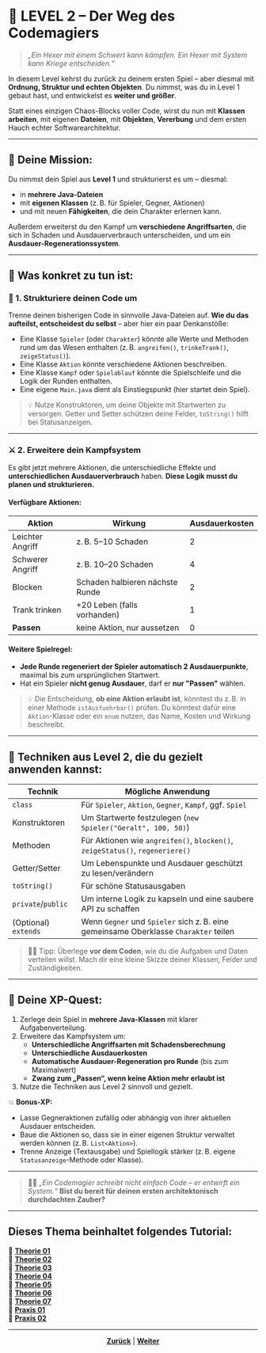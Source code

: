# 🏰 **LEVEL 2 – Der Weg des Codemagiers**

> *„Ein Hexer mit einem Schwert kann kämpfen. Ein Hexer mit System kann Kriege entscheiden.“*

In diesem Level kehrst du zurück zu deinem ersten Spiel – aber diesmal mit **Ordnung, Struktur und echten Objekten**. Du nimmst, was du in Level 1 gebaut hast, und entwickelst es **weiter und größer**.

Statt eines einzigen Chaos-Blocks voller Code, wirst du nun mit **Klassen arbeiten**, mit eigenen **Dateien**, mit **Objekten**, **Vererbung** und dem ersten Hauch echter Softwarearchitektur.

---

## 🎯 **Deine Mission:**

Du nimmst dein Spiel aus **Level 1** und strukturierst es um – diesmal:
- in **mehrere Java-Dateien**
- mit **eigenen Klassen** (z. B. für Spieler, Gegner, Aktionen)
- und mit neuen **Fähigkeiten**, die dein Charakter erlernen kann.

Außerdem erweiterst du den Kampf um **verschiedene Angriffsarten**, die sich in Schaden und Ausdauerverbrauch unterscheiden, und um ein **Ausdauer-Regenerationssystem**.

---

## 🔨 **Was konkret zu tun ist:**

### 🧱 1. Strukturiere deinen Code um

Trenne deinen bisherigen Code in sinnvolle Java-Dateien auf. **Wie du das aufteilst, entscheidest du selbst** – aber hier ein paar Denkanstöße:

- Eine Klasse `Spieler` (oder `Charakter`) könnte alle Werte und Methoden rund um das Wesen enthalten (z. B. `angreifen()`, `trinkeTrank()`, `zeigeStatus()`).
- Eine Klasse `Aktion` könnte verschiedene Aktionen beschreiben.
- Eine Klasse `Kampf` oder `Spielablauf` könnte die Spielschleife und die Logik der Runden enthalten.
- Eine eigene `Main.java` dient als Einstiegspunkt (hier startet dein Spiel).

> 💡 Nutze Konstruktoren, um deine Objekte mit Startwerten zu versorgen. 
> Getter und Setter schützen deine Felder, `toString()` hilft bei Statusanzeigen.


---

### ⚔️ 2. Erweitere dein Kampfsystem

Es gibt jetzt mehrere Aktionen, die unterschiedliche Effekte und **unterschiedlichen Ausdauerverbrauch** haben. **Diese Logik musst du planen und strukturieren.**

#### Verfügbare Aktionen:

| Aktion             | Wirkung                         | Ausdauerkosten |
|-------------------|----------------------------------|----------------|
| Leichter Angriff  | z. B. 5–10 Schaden               | 2              |
| Schwerer Angriff  | z. B. 10–20 Schaden              | 4              |
| Blocken           | Schaden halbieren nächste Runde | 2              |
| Trank trinken     | +20 Leben (falls vorhanden)      | 1              |
| **Passen**        | keine Aktion, nur aussetzen      | 0              |

#### Weitere Spielregel:
- **Jede Runde regeneriert der Spieler automatisch 2 Ausdauerpunkte**, maximal bis zum ursprünglichen Startwert.
- Hat ein Spieler **nicht genug Ausdauer**, darf er **nur "Passen"** wählen.

> 💡 Die Entscheidung, **ob eine Aktion erlaubt ist**, könntest du z. B. in einer Methode `istAusfuehrbar()` prüfen.
> Du könntest dafür eine `Aktion`-Klasse oder ein `enum` nutzen, das Name, Kosten und Wirkung beschreibt.

---

## 🧠 **Techniken aus Level 2, die du gezielt anwenden kannst:**

| Technik              | Mögliche Anwendung                                                                 |
|----------------------|-----------------------------------------------------------------------------------|
| `class`              | Für `Spieler`, `Aktion`, `Gegner`, `Kampf`, ggf. `Spiel`                          |
| Konstruktoren        | Um Startwerte festzulegen (`new Spieler("Geralt", 100, 50)`)                      |
| Methoden             | Für Aktionen wie `angreifen()`, `blocken()`, `zeigeStatus()`, `regeneriere()`     |
| Getter/Setter        | Um Lebenspunkte und Ausdauer geschützt zu lesen/verändern                         |
| `toString()`         | Für schöne Statusausgaben                                                         |
| `private`/`public`   | Um interne Logik zu kapseln und eine saubere API zu schaffen                      |
| (Optional) `extends` | Wenn `Gegner` und `Spieler` sich z. B. eine gemeinsame Oberklasse `Charakter` teilen |

> 🧙‍♂️ Tipp: Überlege **vor dem Coden**, wie du die Aufgaben und Daten verteilen willst. Mach dir eine kleine Skizze deiner Klassen, Felder und Zuständigkeiten.

---

## 🧪 **Deine XP-Quest:**

1. Zerlege dein Spiel in **mehrere Java-Klassen** mit klarer Aufgabenverteilung.
2. Erweitere das Kampfsystem um:
   - **Unterschiedliche Angriffsarten mit Schadensberechnung**
   - **Unterschiedliche Ausdauerkosten**
   - **Automatische Ausdauer-Regeneration pro Runde** (bis zum Maximalwert)
   - **Zwang zum „Passen“, wenn keine Aktion mehr erlaubt ist**
3. Nutze die Techniken aus Level 2 sinnvoll und gezielt.

💥 **Bonus-XP:**
- Lasse Gegneraktionen zufällig oder abhängig von ihrer aktuellen Ausdauer entscheiden.
- Baue die Aktionen so, dass sie in einer eigenen Struktur verwaltet werden können (z. B. `List<Aktion>`).
- Trenne Anzeige (Textausgabe) und Spiellogik stärker (z. B. eigene `Statusanzeige`-Methode oder Klasse).

---

> 🧙‍♀️ *„Ein Codemagier schreibt nicht einfach Code – er entwirft ein System.“*
> **Bist du bereit für deinen ersten architektonisch durchdachten Zauber?**

---

**Dieses Thema beinhaltet folgendes Tutorial:**
---

🔹 [**Theorie 01**](/docs/06-entwicklung/05-java/01-tutorial/01-theorie/README.md) </br>
🔹 [**Theorie 02**](/docs/06-entwicklung/05-java/01-tutorial/02-theorie/README.md) </br>
🔹 [**Theorie 03**](/docs/06-entwicklung/05-java/01-tutorial/03-theorie/README.md) </br>
🔹 [**Theorie 04**](/docs/06-entwicklung/05-java/01-tutorial/04-theorie/README.md) </br>
🔹 [**Theorie 05**](/docs/06-entwicklung/05-java/01-tutorial/05-theorie/README.md) </br>
🔹 [**Theorie 06**](/docs/06-entwicklung/05-java/01-tutorial/06-theorie/README.md) </br>
🔹 [**Theorie 07**](/docs/06-entwicklung/05-java/01-tutorial/07-theorie/README.md) </br>
🔹 [**Praxis 01**](/docs/06-entwicklung/05-java/01-tutorial/08-praxis-1/README.md) </br>
🔹 [**Praxis 02**](/docs/06-entwicklung/05-java/01-tutorial/09-praxis-2/README.md) </br>

---

<p align="center">
<a href="/docs/06-entwicklung/05-java/01-tutorial/08-praxis-1-theorie/README.md"><strong>Zurück</strong></a> | 
<a href="/docs/06-entwicklung/06-frameworks/README.md"><strong>Weiter</strong></a>
</p>